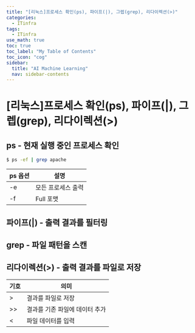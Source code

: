 ```yaml
---
title: "[리눅스]프로세스 확인(ps), 파이프(|), 그렙(grep), 리다이렉션(>)" 
categories:
  - ITinfra
tags:
  - ITinfra
use_math: true
toc: true
toc_label: "My Table of Contents"
toc_icon: "cog"
sidebar:
  title: "AI Machine Learning"
  nav: sidebar-contents
---
```


# [리눅스]프로세스 확인(ps), 파이프(|), 그렙(grep), 리다이렉션(>)

## ps - 현재 실행 중인 프로세스 확인 

```bash
$ ps -ef | grep apache
```

ps 옵션 | 설명 
--------|------
-e | 모든 프로세스 출력
-f | Full 포맷  

## 파이프(|) - 출력 결과를 필터링

## grep - 파일 패턴을 스캔

## 리다이렉션(>) - 출력 결과를 파일로 저장 


기호 | 의미
-----|-----
>  | 결과를 파일로 저장
>> | 결과를 기존 파일에 데이터 추가
<  | 파일 데이터를 입력  


